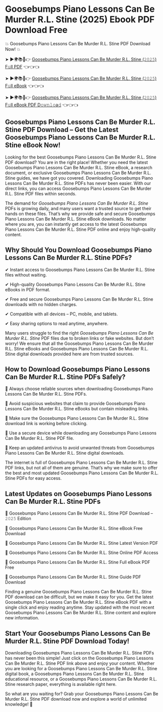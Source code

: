 # Goosebumps Piano Lessons Can Be Murder R.L. Stine (2025) Ebook PDF Download Free

💥 Goosebumps Piano Lessons Can Be Murder R.L. Stine PDF Download Now! 💥

➤ ►🌍📚📱👉 [Goosebumps Piano Lessons Can Be Murder R.L. Stine (𝟸𝟶𝟸𝟻) F𝚞ll PDF](https://getpdf.xyz/goosebumps-piano-lessons-can-be-murder-r.l.-stine) 👈👈👈


➤ ►🌍📚📱👉 [Goosebumps Piano Lessons Can Be Murder R.L. Stine (𝟸𝟶𝟸𝟻) F𝚞ll eBook](https://getpdf.xyz/goosebumps-piano-lessons-can-be-murder-r.l.-stine) 👈👈👈


➤ ►🌍📚📱👉 [Goosebumps Piano Lessons Can Be Murder R.L. Stine (𝟸𝟶𝟸𝟻) F𝚞ll eBook PDF D𝚘𝚠𝚗𝚕𝚘a𝚍](https://getpdf.xyz/goosebumps-piano-lessons-can-be-murder-r.l.-stine) 👈👈👈


## Goosebumps Piano Lessons Can Be Murder R.L. Stine PDF Download – Get the Latest Goosebumps Piano Lessons Can Be Murder R.L. Stine eBook Now!

Looking for the best Goosebumps Piano Lessons Can Be Murder R.L. Stine PDF download? You are in the right place! Whether you need the latest Goosebumps Piano Lessons Can Be Murder R.L. Stine eBook, a research document, or exclusive Goosebumps Piano Lessons Can Be Murder R.L. Stine guides, we have got you covered. Downloading Goosebumps Piano Lessons Can Be Murder R.L. Stine PDFs has never been easier. With our direct links, you can access Goosebumps Piano Lessons Can Be Murder R.L. Stine PDF files within seconds.

The demand for *Goosebumps Piano Lessons Can Be Murder R.L. Stine* PDFs is growing daily, and many users want a trusted source to get their hands on these files. That’s why we provide safe and secure Goosebumps Piano Lessons Can Be Murder R.L. Stine eBook downloads. No matter where you are, you can instantly get access to the latest Goosebumps Piano Lessons Can Be Murder R.L. Stine PDF online and enjoy high-quality content.

## Why Should You Download Goosebumps Piano Lessons Can Be Murder R.L. Stine PDFs?

✔ Instant access to Goosebumps Piano Lessons Can Be Murder R.L. Stine files without waiting.

✔ High-quality Goosebumps Piano Lessons Can Be Murder R.L. Stine eBooks in PDF format.

✔ Free and secure Goosebumps Piano Lessons Can Be Murder R.L. Stine downloads with no hidden charges.

✔ Compatible with all devices – PC, mobile, and tablets.

✔ Easy sharing options to read anytime, anywhere.

Many users struggle to find the right *Goosebumps Piano Lessons Can Be Murder R.L. Stine* PDF files due to broken links or fake websites. But don’t worry! We ensure that all the Goosebumps Piano Lessons Can Be Murder R.L. Stine eBooks and Goosebumps Piano Lessons Can Be Murder R.L. Stine digital downloads provided here are from trusted sources.

## How to Download Goosebumps Piano Lessons Can Be Murder R.L. Stine PDFs Safely?

📌 Always choose reliable sources when downloading Goosebumps Piano Lessons Can Be Murder R.L. Stine PDFs.

📌 Avoid suspicious websites that claim to provide Goosebumps Piano Lessons Can Be Murder R.L. Stine eBooks but contain misleading links.

📌 Make sure the Goosebumps Piano Lessons Can Be Murder R.L. Stine download link is working before clicking.

📌 Use a secure device while downloading any Goosebumps Piano Lessons Can Be Murder R.L. Stine PDF file.

📌 Keep an updated antivirus to avoid unwanted threats from Goosebumps Piano Lessons Can Be Murder R.L. Stine digital downloads.

The internet is full of Goosebumps Piano Lessons Can Be Murder R.L. Stine PDF links, but not all of them are genuine. That’s why we make sure to offer the best and most updated Goosebumps Piano Lessons Can Be Murder R.L. Stine PDFs for easy access.

## Latest Updates on Goosebumps Piano Lessons Can Be Murder R.L. Stine PDFs

🔹 Goosebumps Piano Lessons Can Be Murder R.L. Stine PDF Download – 𝟸𝟶𝟸𝟻 Edition

🔹 Goosebumps Piano Lessons Can Be Murder R.L. Stine eBook Free Download

🔹 Goosebumps Piano Lessons Can Be Murder R.L. Stine Latest Version PDF

🔹 Goosebumps Piano Lessons Can Be Murder R.L. Stine Online PDF Access

🔹 Goosebumps Piano Lessons Can Be Murder R.L. Stine Full eBook PDF Free

🔹 Goosebumps Piano Lessons Can Be Murder R.L. Stine Guide PDF Download

Finding a genuine Goosebumps Piano Lessons Can Be Murder R.L. Stine PDF download can be difficult, but we make it easy for you. Get the latest Goosebumps Piano Lessons Can Be Murder R.L. Stine eBook PDF with a single click and enjoy reading anytime. Stay updated with the most recent Goosebumps Piano Lessons Can Be Murder R.L. Stine content and explore new information.

## Start Your Goosebumps Piano Lessons Can Be Murder R.L. Stine PDF Download Today!

Downloading Goosebumps Piano Lessons Can Be Murder R.L. Stine PDFs has never been this simple! Just click on the Goosebumps Piano Lessons Can Be Murder R.L. Stine PDF link above and enjoy your content. Whether you are looking for a Goosebumps Piano Lessons Can Be Murder R.L. Stine digital book, a Goosebumps Piano Lessons Can Be Murder R.L. Stine educational resource, or a Goosebumps Piano Lessons Can Be Murder R.L. Stine research paper, everything is available right here.

So what are you waiting for? Grab your Goosebumps Piano Lessons Can Be Murder R.L. Stine PDF download now and explore a world of unlimited knowledge! 🚀